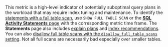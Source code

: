 This metric is a high-level indicator of potentially suboptimal query plans in the workload that may require index tuning and maintenance. To identify the <a href="https://www.cockroachlabs.com/docs/stable/performance-recipes#statements-with-full-table-scans">statements with a full table scan</a>, use `SHOW FULL TABLE SCAN` or the <a href="https://www.cockroachlabs.com/docs/cockroachcloud/statements-page"><b>SQL Activity Statements</b> page</a> with the corresponding metric time frame. The <b>Statements</b> page also includes <a href="https://www.cockroachlabs.com/docs/cockroachcloud/statements-page#explain-plans">explain plans</a> and <a href="https://www.cockroachlabs.com/docs/cockroachcloud/statements-page#insights">index recommendations</a>. You can also <a href="https://www.cockroachlabs.com/docs/stable/performance-best-practices-overview#disallow-full-table-scans-with-the-disallow_full_table_scans-setting">disallow full table scans with the `disallow_full_table_scans` setting</a>. Not all full scans are necessarily bad especially over smaller tables.